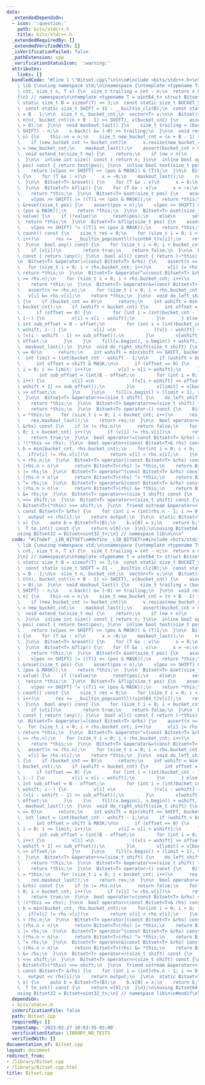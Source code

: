 ```yaml
---
data:
  _extendedDependsOn:
  - icon: ':question:'
    path: bits/stdc++.h
    title: bits/stdc++.h
  _extendedRequiredBy: []
  _extendedVerifiedWith: []
  _isVerificationFailed: false
  _pathExtension: cpp
  _verificationStatusIcon: ':warning:'
  attributes:
    links: []
  bundledCode: "#line 1 \"Bitset.cpp\"\n\n\n#include <bits/stdc++.h>\n\nnamespace\
    \ lib {\nusing namespace std;\n\nnamespace {\ntemplate <typename T> T maskout(size_t\
    \ cnt, size_t n, T x) {\n  size_t trailing = cnt - n;\n  return x & ((~0) >> trailing);\n\
    }\n} // namespace\n\ntemplate <typename T = uint64_t> struct Bitset {\n  const\
    \ static size_t B = sizeof(T) << 3;\n  const static size_t BUCKET_SIZE = B;\n\
    \  const static size_t SHIFT = 31 - __builtin_clz(B);\n  const static size_t MASK\
    \ = B - 1;\n\n  size_t n, bucket_cnt;\n  vector<T> v;\n\n  Bitset(size_t n) :\
    \ n(n), bucket_cnt((n + B - 1) >> SHIFT), v(bucket_cnt) {\n    assert(bucket_cnt\
    \ > 0);\n  }\n\n  void maskout_last() {\n    size_t trailing = (bucket_cnt <<\
    \ SHIFT) - n;\n    v.back() &= (~0) >> trailing;\n  }\n\n  void resize(size_t\
    \ n) {\n    this->n = n;\n    size_t new_bucket_cnt = (n + B - 1) >> SHIFT;\n\
    \    if (new_bucket_cnt != bucket_cnt)\n      v.resize(new_bucket_cnt);\n    bucket_cnt\
    \ = new_bucket_cnt;\n    maskout_last();\n    assert(bucket_cnt > 0);\n  }\n\n\
    \  void extend_to(size_t nw) {\n    return;\n    if (nw > n)\n      resize(nw);\n\
    \  }\n\n  inline int size() const { return n; }\n\n  inline bool operator[](int\
    \ pos) const { return test(pos); }\n\n  inline bool test(size_t pos) const {\n\
    \    return (v[pos >> SHIFT] >> (pos & MASK)) & (T)1;\n  }\n\n  Bitset<T> &set()\
    \ {\n    for (T &x : v)\n      x = ~0;\n    maskout_last();\n    return *this;\n\
    \  }\n\n  Bitset<T> &reset() {\n    for (T &x : v)\n      x = 0;\n    return *this;\n\
    \  }\n\n  Bitset<T> &flip() {\n    for (T &x : v)\n      x = ~x;\n    maskout_last();\n\
    \    return *this;\n  }\n\n  Bitset<T> &set(size_t pos) {\n    assert(pos < n);\n\
    \    v[pos >> SHIFT] |= ((T)1 << (pos & MASK));\n    return *this;\n  }\n\n  Bitset<T>\
    \ &reset(size_t pos) {\n    assert(pos < n);\n    v[pos >> SHIFT] &= ~((T)1 <<\
    \ (pos & MASK));\n    return *this;\n  }\n\n  Bitset<T> &set(size_t pos, bool\
    \ value) {\n    if (!value)\n      reset(pos);\n    else\n      set(pos);\n  \
    \  return *this;\n  }\n\n  Bitset<T> &flip(size_t pos) {\n    assert(pos < n);\n\
    \    v[pos >> SHIFT] ^= ((T)1 << (pos & MASK));\n    return *this;\n  }\n\n  int\
    \ count() const {\n    size_t res = 0;\n    for (size_t i = 0; i < bucket_cnt;\
    \ i++)\n      res += __builtin_popcountll((uint64_t)v[i]);\n    return res;\n\
    \  }\n\n  bool any() const {\n    for (size_t i = 0; i < bucket_cnt; i++)\n  \
    \    if (v[i])\n        return true;\n    return false;\n  }\n\n  bool none()\
    \ const { return !any(); }\n\n  bool all() const { return (~*this).none(); }\n\
    \n  Bitset<T> &operator|=(const Bitset<T> &rhs) {\n    assert(n >= rhs.n);\n \
    \   for (size_t i = 0; i < rhs.bucket_cnt; i++)\n      v[i] |= rhs.v[i];\n   \
    \ return *this;\n  }\n\n  Bitset<T> &operator^=(const Bitset<T> &rhs) {\n    assert(n\
    \ >= rhs.n);\n    for (size_t i = 0; i < rhs.bucket_cnt; i++)\n      v[i] ^= rhs.v[i];\n\
    \    return *this;\n  }\n\n  Bitset<T> &operator&=(const Bitset<T> &rhs) {\n \
    \   assert(n >= rhs.n);\n    for (size_t i = 0; i < rhs.bucket_cnt; i++)\n   \
    \   v[i] &= rhs.v[i];\n    return *this;\n  }\n\n  void do_left_shift(size_t shift)\
    \ {\n    if (bucket_cnt == 0)\n      return;\n    int wshift = min(shift >> SHIFT,\
    \ bucket_cnt);\n    if (wshift < bucket_cnt) {\n      int offset = shift & MASK;\n\
    \      if (offset == 0) {\n        for (int i = (int)bucket_cnt - 1; i >= wshift;\
    \ i--) {\n          v[i] = v[i - wshift];\n        }\n      } else {\n       \
    \ int sub_offset = B - offset;\n        for (int i = (int)bucket_cnt - 1; i >\
    \ wshift; i--) {\n          v[i] =\n              ((v[i - wshift] << offset) |\
    \ (v[i - wshift - 1] >> sub_offset));\n        }\n        v[wshift] = v[0] <<\
    \ offset;\n      }\n    }\n    fill(v.begin(), v.begin() + wshift, (T)0);\n  \
    \  maskout_last();\n  }\n\n  void do_right_shift(size_t shift) {\n    if (bucket_cnt\
    \ == 0)\n      return;\n    int wshift = min(shift >> SHIFT, bucket_cnt);\n  \
    \  int limit = (int)bucket_cnt - wshift - 1;\n\n    if (wshift < bucket_cnt) {\n\
    \      int offset = shift & MASK;\n\n      if (offset == 0) {\n        for (int\
    \ i = 0; i <= limit; i++)\n          v[i] = v[i + wshift];\n      } else {\n \
    \       int sub_offset = (int)B - offset;\n        for (int i = 0; i < limit;\
    \ i++) {\n          v[i] =\n              ((v[i + wshift] >> offset) | (v[i +\
    \ wshift + 1] << sub_offset));\n        }\n        v[limit] = v[bucket_cnt - 1]\
    \ >> offset;\n      }\n    }\n\n    fill(v.begin() + (limit + 1), v.end(), (T)0);\n\
    \  }\n\n  Bitset<T> &operator<<=(size_t shift) {\n    do_left_shift(shift);\n\
    \    return *this;\n  }\n\n  Bitset<T> &operator>>=(size_t shift) {\n    do_right_shift(shift);\n\
    \    return *this;\n  }\n\n  Bitset<T> operator~() const {\n    Bitset<T> res\
    \ = *this;\n    for (size_t i = 0; i < bucket_cnt; i++)\n      res.v[i] = ~res.v[i];\n\
    \    res.maskout_last();\n    return res;\n  }\n\n  bool operator==(const Bitset<T>\
    \ &rhs) const {\n    if (n != rhs.n)\n      return false;\n    for (size_t i =\
    \ 0; i < bucket_cnt; i++)\n      if (v[i] != rhs.v[i])\n        return false;\n\
    \    return true;\n  }\n\n  bool operator!=(const Bitset<T> &rhs) const { return\
    \ !(*this == rhs); }\n\n  bool operator<(const Bitset<T>& rhs) const {\n    int\
    \ b = min(bucket_cnt, rhs.bucket_cnt);\n    for(int i = 0; i < b; i++) {\n   \
    \   if(v[i] != rhs.v[i])\n        return v[i] < rhs.v[i];\n    }\n    return n\
    \ < rhs.n;\n  }\n\n  Bitset<T> operator|(const Bitset<T> &rhs) const {\n    if\
    \ (rhs.n > n)\n      return Bitset<T>(rhs) |= *this;\n    return Bitset<T>(*this)\
    \ |= rhs;\n  }\n\n  Bitset<T> operator^(const Bitset<T> &rhs) const {\n    if\
    \ (rhs.n > n)\n      return Bitset<T>(rhs) ^= *this;\n    return Bitset<T>(*this)\
    \ ^= rhs;\n  }\n\n  Bitset<T> operator&(const Bitset<T> &rhs) const {\n    if\
    \ (rhs.n > n)\n      return Bitset<T>(rhs) &= *this;\n    return Bitset<T>(*this)\
    \ &= rhs;\n  }\n\n  Bitset<T> operator<<(size_t shift) const {\n    return Bitset<T>(*this)\
    \ <<= shift;\n  }\n\n  Bitset<T> operator>>(size_t shift) const {\n    return\
    \ Bitset<T>(*this) >>= shift;\n  }\n\n  friend ostream &operator<<(ostream &output,\
    \ const Bitset<T> &rhs) {\n    for (int i = (int)rhs.n - 1; i >= 0; i--)\n   \
    \   output << rhs[i];\n    return output;\n  }\n\n  static Bitset<T> from_int(T\
    \ x) {\n    auto b = Bitset<T>(B);\n    b.v[0] = x;\n    return b;\n  }\n  \n\
    \  T to_int() const {\n    return v[0];\n  }\n};\n\nusing Bitset64 = Bitset<uint64_t>;\n\
    using Bitset32 = Bitset<uint32_t>;\n} // namespace lib\n\n\n"
  code: "#ifndef _LIB_BITSET\n#define _LIB_BITSET\n#include <bits/stdc++.h>\n\nnamespace\
    \ lib {\nusing namespace std;\n\nnamespace {\ntemplate <typename T> T maskout(size_t\
    \ cnt, size_t n, T x) {\n  size_t trailing = cnt - n;\n  return x & ((~0) >> trailing);\n\
    }\n} // namespace\n\ntemplate <typename T = uint64_t> struct Bitset {\n  const\
    \ static size_t B = sizeof(T) << 3;\n  const static size_t BUCKET_SIZE = B;\n\
    \  const static size_t SHIFT = 31 - __builtin_clz(B);\n  const static size_t MASK\
    \ = B - 1;\n\n  size_t n, bucket_cnt;\n  vector<T> v;\n\n  Bitset(size_t n) :\
    \ n(n), bucket_cnt((n + B - 1) >> SHIFT), v(bucket_cnt) {\n    assert(bucket_cnt\
    \ > 0);\n  }\n\n  void maskout_last() {\n    size_t trailing = (bucket_cnt <<\
    \ SHIFT) - n;\n    v.back() &= (~0) >> trailing;\n  }\n\n  void resize(size_t\
    \ n) {\n    this->n = n;\n    size_t new_bucket_cnt = (n + B - 1) >> SHIFT;\n\
    \    if (new_bucket_cnt != bucket_cnt)\n      v.resize(new_bucket_cnt);\n    bucket_cnt\
    \ = new_bucket_cnt;\n    maskout_last();\n    assert(bucket_cnt > 0);\n  }\n\n\
    \  void extend_to(size_t nw) {\n    return;\n    if (nw > n)\n      resize(nw);\n\
    \  }\n\n  inline int size() const { return n; }\n\n  inline bool operator[](int\
    \ pos) const { return test(pos); }\n\n  inline bool test(size_t pos) const {\n\
    \    return (v[pos >> SHIFT] >> (pos & MASK)) & (T)1;\n  }\n\n  Bitset<T> &set()\
    \ {\n    for (T &x : v)\n      x = ~0;\n    maskout_last();\n    return *this;\n\
    \  }\n\n  Bitset<T> &reset() {\n    for (T &x : v)\n      x = 0;\n    return *this;\n\
    \  }\n\n  Bitset<T> &flip() {\n    for (T &x : v)\n      x = ~x;\n    maskout_last();\n\
    \    return *this;\n  }\n\n  Bitset<T> &set(size_t pos) {\n    assert(pos < n);\n\
    \    v[pos >> SHIFT] |= ((T)1 << (pos & MASK));\n    return *this;\n  }\n\n  Bitset<T>\
    \ &reset(size_t pos) {\n    assert(pos < n);\n    v[pos >> SHIFT] &= ~((T)1 <<\
    \ (pos & MASK));\n    return *this;\n  }\n\n  Bitset<T> &set(size_t pos, bool\
    \ value) {\n    if (!value)\n      reset(pos);\n    else\n      set(pos);\n  \
    \  return *this;\n  }\n\n  Bitset<T> &flip(size_t pos) {\n    assert(pos < n);\n\
    \    v[pos >> SHIFT] ^= ((T)1 << (pos & MASK));\n    return *this;\n  }\n\n  int\
    \ count() const {\n    size_t res = 0;\n    for (size_t i = 0; i < bucket_cnt;\
    \ i++)\n      res += __builtin_popcountll((uint64_t)v[i]);\n    return res;\n\
    \  }\n\n  bool any() const {\n    for (size_t i = 0; i < bucket_cnt; i++)\n  \
    \    if (v[i])\n        return true;\n    return false;\n  }\n\n  bool none()\
    \ const { return !any(); }\n\n  bool all() const { return (~*this).none(); }\n\
    \n  Bitset<T> &operator|=(const Bitset<T> &rhs) {\n    assert(n >= rhs.n);\n \
    \   for (size_t i = 0; i < rhs.bucket_cnt; i++)\n      v[i] |= rhs.v[i];\n   \
    \ return *this;\n  }\n\n  Bitset<T> &operator^=(const Bitset<T> &rhs) {\n    assert(n\
    \ >= rhs.n);\n    for (size_t i = 0; i < rhs.bucket_cnt; i++)\n      v[i] ^= rhs.v[i];\n\
    \    return *this;\n  }\n\n  Bitset<T> &operator&=(const Bitset<T> &rhs) {\n \
    \   assert(n >= rhs.n);\n    for (size_t i = 0; i < rhs.bucket_cnt; i++)\n   \
    \   v[i] &= rhs.v[i];\n    return *this;\n  }\n\n  void do_left_shift(size_t shift)\
    \ {\n    if (bucket_cnt == 0)\n      return;\n    int wshift = min(shift >> SHIFT,\
    \ bucket_cnt);\n    if (wshift < bucket_cnt) {\n      int offset = shift & MASK;\n\
    \      if (offset == 0) {\n        for (int i = (int)bucket_cnt - 1; i >= wshift;\
    \ i--) {\n          v[i] = v[i - wshift];\n        }\n      } else {\n       \
    \ int sub_offset = B - offset;\n        for (int i = (int)bucket_cnt - 1; i >\
    \ wshift; i--) {\n          v[i] =\n              ((v[i - wshift] << offset) |\
    \ (v[i - wshift - 1] >> sub_offset));\n        }\n        v[wshift] = v[0] <<\
    \ offset;\n      }\n    }\n    fill(v.begin(), v.begin() + wshift, (T)0);\n  \
    \  maskout_last();\n  }\n\n  void do_right_shift(size_t shift) {\n    if (bucket_cnt\
    \ == 0)\n      return;\n    int wshift = min(shift >> SHIFT, bucket_cnt);\n  \
    \  int limit = (int)bucket_cnt - wshift - 1;\n\n    if (wshift < bucket_cnt) {\n\
    \      int offset = shift & MASK;\n\n      if (offset == 0) {\n        for (int\
    \ i = 0; i <= limit; i++)\n          v[i] = v[i + wshift];\n      } else {\n \
    \       int sub_offset = (int)B - offset;\n        for (int i = 0; i < limit;\
    \ i++) {\n          v[i] =\n              ((v[i + wshift] >> offset) | (v[i +\
    \ wshift + 1] << sub_offset));\n        }\n        v[limit] = v[bucket_cnt - 1]\
    \ >> offset;\n      }\n    }\n\n    fill(v.begin() + (limit + 1), v.end(), (T)0);\n\
    \  }\n\n  Bitset<T> &operator<<=(size_t shift) {\n    do_left_shift(shift);\n\
    \    return *this;\n  }\n\n  Bitset<T> &operator>>=(size_t shift) {\n    do_right_shift(shift);\n\
    \    return *this;\n  }\n\n  Bitset<T> operator~() const {\n    Bitset<T> res\
    \ = *this;\n    for (size_t i = 0; i < bucket_cnt; i++)\n      res.v[i] = ~res.v[i];\n\
    \    res.maskout_last();\n    return res;\n  }\n\n  bool operator==(const Bitset<T>\
    \ &rhs) const {\n    if (n != rhs.n)\n      return false;\n    for (size_t i =\
    \ 0; i < bucket_cnt; i++)\n      if (v[i] != rhs.v[i])\n        return false;\n\
    \    return true;\n  }\n\n  bool operator!=(const Bitset<T> &rhs) const { return\
    \ !(*this == rhs); }\n\n  bool operator<(const Bitset<T>& rhs) const {\n    int\
    \ b = min(bucket_cnt, rhs.bucket_cnt);\n    for(int i = 0; i < b; i++) {\n   \
    \   if(v[i] != rhs.v[i])\n        return v[i] < rhs.v[i];\n    }\n    return n\
    \ < rhs.n;\n  }\n\n  Bitset<T> operator|(const Bitset<T> &rhs) const {\n    if\
    \ (rhs.n > n)\n      return Bitset<T>(rhs) |= *this;\n    return Bitset<T>(*this)\
    \ |= rhs;\n  }\n\n  Bitset<T> operator^(const Bitset<T> &rhs) const {\n    if\
    \ (rhs.n > n)\n      return Bitset<T>(rhs) ^= *this;\n    return Bitset<T>(*this)\
    \ ^= rhs;\n  }\n\n  Bitset<T> operator&(const Bitset<T> &rhs) const {\n    if\
    \ (rhs.n > n)\n      return Bitset<T>(rhs) &= *this;\n    return Bitset<T>(*this)\
    \ &= rhs;\n  }\n\n  Bitset<T> operator<<(size_t shift) const {\n    return Bitset<T>(*this)\
    \ <<= shift;\n  }\n\n  Bitset<T> operator>>(size_t shift) const {\n    return\
    \ Bitset<T>(*this) >>= shift;\n  }\n\n  friend ostream &operator<<(ostream &output,\
    \ const Bitset<T> &rhs) {\n    for (int i = (int)rhs.n - 1; i >= 0; i--)\n   \
    \   output << rhs[i];\n    return output;\n  }\n\n  static Bitset<T> from_int(T\
    \ x) {\n    auto b = Bitset<T>(B);\n    b.v[0] = x;\n    return b;\n  }\n  \n\
    \  T to_int() const {\n    return v[0];\n  }\n};\n\nusing Bitset64 = Bitset<uint64_t>;\n\
    using Bitset32 = Bitset<uint32_t>;\n} // namespace lib\n\n#endif\n"
  dependsOn:
  - bits/stdc++.h
  isVerificationFile: false
  path: Bitset.cpp
  requiredBy: []
  timestamp: '2023-02-27 10:03:35-03:00'
  verificationStatus: LIBRARY_NO_TESTS
  verifiedWith: []
documentation_of: Bitset.cpp
layout: document
redirect_from:
- /library/Bitset.cpp
- /library/Bitset.cpp.html
title: Bitset.cpp
---
```

